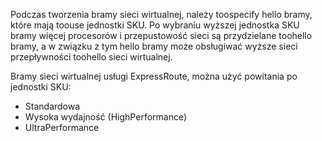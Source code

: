 Podczas tworzenia bramy sieci wirtualnej, należy toospecify hello bramy, które mają toouse jednostki SKU. Po wybraniu wyższej jednostka SKU bramy więcej procesorów i przepustowość sieci są przydzielane toohello bramy, a w związku z tym hello bramy może obsługiwać wyższe sieci przepływności toohello sieci wirtualnej. 

Bramy sieci wirtualnej usługi ExpressRoute, można użyć powitania po jednostki SKU: 

* Standardowa
* Wysoka wydajność (HighPerformance)
* UltraPerformance

